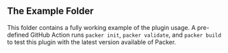 ## The Example Folder

This folder contains a fully working example of the plugin usage. 
A pre-defined GitHub Action runs `packer init`, `packer validate`, 
and `packer build` to test this plugin with the latest version available of Packer.
